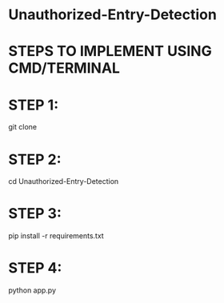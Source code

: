 # Unauthorized-Entry-Detection

# STEPS TO IMPLEMENT USING CMD/TERMINAL
# STEP 1:
git clone 

# STEP 2:
cd Unauthorized-Entry-Detection

# STEP 3:
pip install -r requirements.txt

# STEP 4:
python app.py
